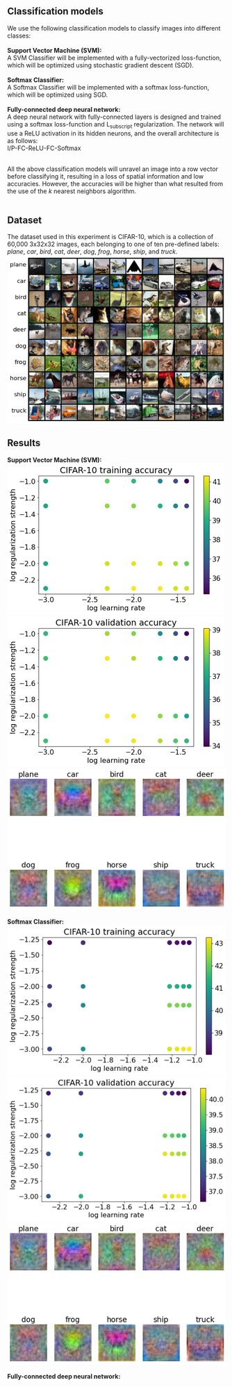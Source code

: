 ## Classification models
We use the following classification models to classify images into different classes: <br /><br />
**Support Vector Machine (SVM):** <br />
A SVM Classifier will be implemented with a fully-vectorized loss-function, which will be optimized using stochastic gradient descent (SGD). <br /><br />
**Softmax Classifier:** <br />
A Softmax Classifier will be implemented with a softmax loss-function, which will be optimized using SGD. <br /><br />
**Fully-connected deep neural network:** <br />
A deep neural network with fully-connected layers is designed and trained using a softmax loss-function and L<sub>subscript</sub> regularization. The network will use a ReLU activation in its hidden neurons, and the overall architecture is as follows: <br />
I/P-FC-ReLU-FC-Softmax <br /><br />

All the above classification models will unravel an image into a row vector before classifying it, resulting in a loss of spatial information and low accuracies. However, the accuracies will be higher than what resulted from the use of the _k_ nearest neighbors algorithm. <br /><br />

## Dataset
The dataset used in this experiment is CIFAR-10, which is a collection of 60,000 3x32x32 images, each belonging to one of ten pre-defined labels: _plane_, _car_, _bird_, _cat_, _deer_, _dog_, _frog_, _horse_, _ship_, and _truck_. <br />
![](https://github.com/rprasan/Computer-Vision/blob/main/1.%20k%20Nearest%20Neighbors/Capture.PNG) <br />

## Results
**Support Vector Machine (SVM):** <br />
![](https://github.com/rprasan/Computer-Vision/blob/main/2.%20Deep%20Fully%20Connected%20Network/Results/1.%20SVM/TrainAccuracy.png) <br />
![](https://github.com/rprasan/Computer-Vision/blob/main/2.%20Deep%20Fully%20Connected%20Network/Results/1.%20SVM/ValAccuracy.png) <br />
![](https://github.com/rprasan/Computer-Vision/blob/main/2.%20Deep%20Fully%20Connected%20Network/Results/1.%20SVM/FinalWeights.png) <br /><br />
**Softmax Classifier:** <br />
![](https://github.com/rprasan/Computer-Vision/blob/main/2.%20Deep%20Fully%20Connected%20Network/Results/2.%20Softmax/TrainAccuracy.png) <br />
![](https://github.com/rprasan/Computer-Vision/blob/main/2.%20Deep%20Fully%20Connected%20Network/Results/2.%20Softmax/ValAccuracy.png) <br />
![](https://github.com/rprasan/Computer-Vision/blob/main/2.%20Deep%20Fully%20Connected%20Network/Results/2.%20Softmax/FinalWeights.png) <br /><br />
**Fully-connected deep neural network:** <br />
![]() <br />
![]() <br />
![]() <br />
